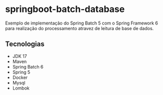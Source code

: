 # springboot-batch-database

Exemplo de implementação do Spring Batch 5 com o Spring Framework 6 para realização
do processamento atravez de leitura de base de dados.

## Tecnologias

* JDK 17
* Maven
* Spring Batch 6
* Spring 5
* Docker
* Mysql
* Lombok